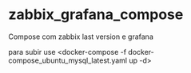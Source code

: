 # zabbix_grafana_compose

Compose com zabbix last version e grafana

para subir use <docker-compose -f docker-compose_ubuntu_mysql_latest.yaml up -d>
